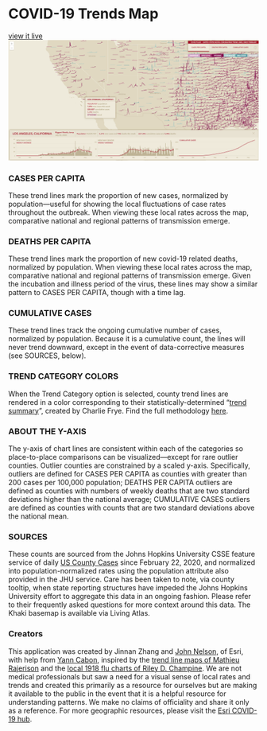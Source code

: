 # COVID-19 Trends Map
[view it live](https://livingatlas.arcgis.com/covidpulse/)
![screenshot](./screenshot.png)

### CASES PER CAPITA
These trend lines mark the proportion of new cases, normalized by population—useful for showing the local fluctuations of case rates throughout the outbreak. When viewing these local rates across the map, comparative national and regional patterns of transmission emerge.

### DEATHS PER CAPITA
These trend lines mark the proportion of new covid-19 related deaths, normalized by population. When viewing these local rates across the map, comparative national and regional patterns of transmission emerge. Given the incubation and illness period of the virus, these lines may show a similar pattern to CASES PER CAPITA, though with a time lag.

### CUMULATIVE CASES
These trend lines track the ongoing cumulative number of cases, normalized by population. Because it is a cumulative count, the lines will never trend downward, except in the event of data-corrective measures (see SOURCES, below).

### TREND CATEGORY COLORS
When the Trend Category option is selected, county trend lines are rendered in a color corresponding to their statistically-determined “[trend summary](https://urbanobservatory.maps.arcgis.com/apps/MapSeries/index.html?appid=ad46e587a9134fcdb43ff54c16f8c39b)”, created by Charlie Frye. Find the full methodology [here](https://www.arcgis.com/home/item.html?id=a16bb8b137ba4d8bbe645301b80e5740).

### ABOUT THE Y-AXIS
The y-axis of chart lines are consistent within each of the categories so place-to-place comparisons can be visualized—except for rare outlier counties. Outlier counties are constrained by a scaled y-axis. Specifically, outliers are defined for CASES PER CAPITA as counties with greater than 200 cases per 100,000 population; DEATHS PER CAPITA outliers are defined as counties with numbers of weekly deaths that are two standard deviations higher than the national average; CUMULATIVE CASES outliers are defined as counties with counts that are two standard deviations above the national mean.

### SOURCES
These counts are sourced from the Johns Hopkins University CSSE feature service of daily [US County Cases](https://services9.arcgis.com/6Hv9AANartyT7fJW/ArcGIS/rest/services) since February 22, 2020, and normalized into population-normalized rates using the population attribute also provided in the JHU service. Care has been taken to note, via county tooltip, when state reporting structures have impeded the Johns Hopkins University effort to aggregate this data in an ongoing fashion. Please refer to their frequently asked questions for more context around this data. The Khaki basemap is available via Living Atlas.

### Creators
This application was created by Jinnan Zhang and [John Nelson](https://adventuresinmapping.com/), of Esri, with help from [Yann Cabon](https://github.com/ycabon), inspired by the [trend line maps of Mathieu Rajerison](https://datagistips.hypotheses.org/488) and the [local 1918 flu charts of Riley D. Champine](https://twitter.com/rileydchampine/status/1243552850728411143). We are not medical professionals but saw a need for a visual sense of local rates and trends and created this primarily as a resource for ourselves but are making it available to the public in the event that it is a helpful resource for understanding patterns. We make no claims of officiality and share it only as a reference. For more geographic resources, please visit the [Esri COVID-19 hub](https://www.esri.com/en-us/covid-19/overview).
